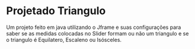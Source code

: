 # Projetado  Triangulo
 Um projeto feito em java utilizando o Jframe e suas configurações para saber se as medidas colocadas no Slider formam ou não um triangulo e se o triangulo é Equilatero, Escaleno ou Isósceles.  
